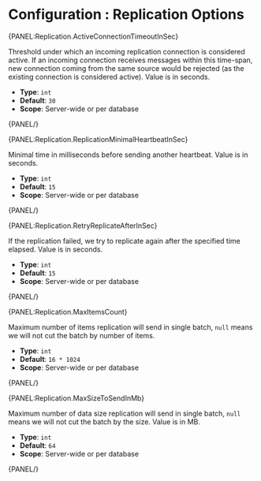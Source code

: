 # Configuration : Replication Options

{PANEL:Replication.ActiveConnectionTimeoutInSec}

Threshold under which an incoming replication connection is considered active. If an incoming connection receives messages within this time-span, new connection coming from the same source would be rejected (as the existing connection is considered active). Value is in seconds.

- **Type**: `int`
- **Default**: `30`
- **Scope**: Server-wide or per database

{PANEL/}

{PANEL:Replication.ReplicationMinimalHeartbeatInSec}

Minimal time in milliseconds before sending another heartbeat. Value is in seconds.

- **Type**: `int`
- **Default**: `15`
- **Scope**: Server-wide or per database

{PANEL/}

{PANEL:Replication.RetryReplicateAfterInSec}

If the replication failed, we try to replicate again after the specified time elapsed. Value is in seconds.

- **Type**: `int`
- **Default**: `15`
- **Scope**: Server-wide or per database

{PANEL/}

{PANEL:Replication.MaxItemsCount}

Maximum number of items replication will send in single batch, `null` means we will not cut the batch by number of items.

- **Type**: `int`
- **Default**: `16 * 1024`
- **Scope**: Server-wide or per database

{PANEL/}

{PANEL:Replication.MaxSizeToSendInMb}

Maximum number of data size replication will send in single batch, `null` means we will not cut the batch by the size. Value is in MB.

- **Type**: `int`
- **Default**: `64`
- **Scope**: Server-wide or per database

{PANEL/}

